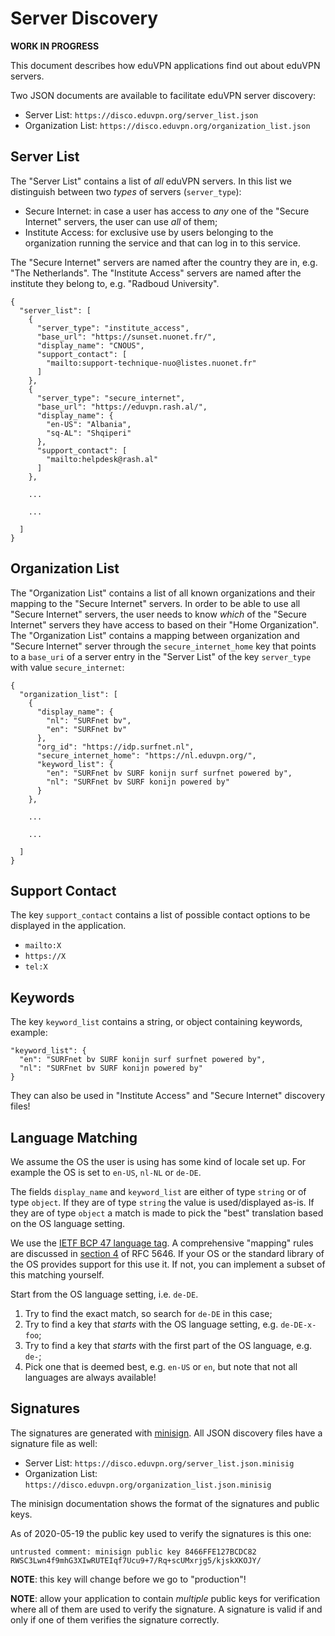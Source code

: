 # Server Discovery

**WORK IN PROGRESS**

This document describes how eduVPN applications find out about eduVPN servers.

Two JSON documents are available to facilitate eduVPN server discovery:
 
- Server List: `https://disco.eduvpn.org/server_list.json`
- Organization List: `https://disco.eduvpn.org/organization_list.json`

## Server List

The "Server List" contains a list of _all_ eduVPN servers. In this list we 
distinguish between two _types_ of servers (`server_type`):

- Secure Internet: in case a user has access to _any_ one of the 
  "Secure Internet" servers, the user can use _all_ of them;
- Institute Access: for exclusive use by users belonging to the organization 
  running the service and that can log in to this service.

The "Secure Internet" servers are named after the country they are in, e.g. 
"The Netherlands". The "Institute Access" servers are named after the institute
they belong to, e.g. "Radboud University".

    {
      "server_list": [
        {
          "server_type": "institute_access",
          "base_url": "https://sunset.nuonet.fr/",
          "display_name": "CNOUS",
          "support_contact": [
            "mailto:support-technique-nuo@listes.nuonet.fr"
          ]
        },
        {
          "server_type": "secure_internet",
          "base_url": "https://eduvpn.rash.al/",
          "display_name": {
            "en-US": "Albania",
            "sq-AL": "Shqiperi"
          },
          "support_contact": [
            "mailto:helpdesk@rash.al"
          ]
        },

        ...

        ...
            
      ]
    }

## Organization List

The "Organization List" contains a list of all known organizations and their
mapping to the "Secure Internet" servers. In order to be able to use all 
"Secure Internet" servers, the user needs to know _which_ of the 
"Secure Internet" servers they have access to based on their 
"Home Organization". The "Organization List" contains a mapping between 
organization and "Secure Internet" server through the `secure_internet_home` 
key that points to a `base_uri` of a server entry in the "Server List" of the
key `server_type` with value `secure_internet`:

    {
      "organization_list": [
        {
          "display_name": {
            "nl": "SURFnet bv",
            "en": "SURFnet bv"
          },
          "org_id": "https://idp.surfnet.nl",
          "secure_internet_home": "https://nl.eduvpn.org/",
          "keyword_list": {
            "en": "SURFnet bv SURF konijn surf surfnet powered by",
            "nl": "SURFnet bv SURF konijn powered by"
          }
        },

        ...

        ... 

      ]
    }

## Support Contact

The key `support_contact` contains a list of possible contact options to be 
displayed in the application.

- `mailto:X`
- `https://X`
- `tel:X`

## Keywords

The key `keyword_list` contains a string, or object containing keywords, 
example:

    "keyword_list": {
      "en": "SURFnet bv SURF konijn surf surfnet powered by",
      "nl": "SURFnet bv SURF konijn powered by"
    }

They can also be used in "Institute Access" and "Secure Internet" discovery 
files!

## Language Matching

We assume the OS the user is using has some kind of locale set up. For example
the OS is set to `en-US`, `nl-NL` or `de-DE`. 

The fields `display_name` and `keyword_list` are either of type `string` or of
type `object`. If they are of type `string` the value is used/displayed as-is. 
If they are of type `object` a match is made to pick the "best" translation 
based on the OS language setting.

We use the 
[IETF BCP 47 language tag](https://en.wikipedia.org/wiki/IETF_language_tag). A 
comprehensive "mapping" rules are discussed in 
[section 4](https://tools.ietf.org/html/rfc5646#section-4) of RFC 5646. If your
OS or the standard library of the OS provides support for this use it. If not,
you can implement a subset of this matching yourself.

Start from the OS language setting, i.e. `de-DE`.

1. Try to find the exact match, so search for `de-DE` in this case;
2. Try to find a key that *starts* with the OS language setting, e.g. 
`de-DE-x-foo`;
3. Try to find a key that *starts* with the first part of the OS language, e.g. 
`de-`;
4. Pick one that is deemed best, e.g. `en-US` or `en`, but note that not all 
languages are always available!

## Signatures

The signatures are generated with 
[minisign](https://jedisct1.github.io/minisign/). All JSON discovery files have
a signature file as well:

- Server List: `https://disco.eduvpn.org/server_list.json.minisig`
- Organization List: `https://disco.eduvpn.org/organization_list.json.minisig`

The minisign documentation shows the format of the signatures and public keys.

As of 2020-05-19 the public key used to verify the signatures is this one:

    untrusted comment: minisign public key 8466FFE127BCDC82
    RWSC3Lwn4f9mhG3XIwRUTEIqf7Ucu9+7/Rq+scUMxrjg5/kjskXKOJY/

**NOTE**: this key will change before we go to "production"!

**NOTE**: allow your application to contain _multiple_ public keys for 
verification where all of them are used to verify the signature. A signature
is valid if and only if one of them verifies the signature correctly.
